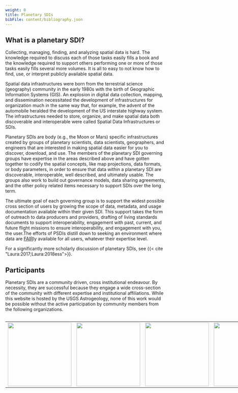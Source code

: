 ```yaml
---
weight: 0
title: Planetary SDIs
bibFile: content/bibliography.json
---
```

## What is a planetary SDI?
Collecting, managing, finding, and analyzing spatial data is hard. The knowledge required to discuss each of those tasks easily fills a book and the knowledge required to support others performing one or more of those tasks easily fills several more volumes. It is all to easy to not know how to find, use, or interpret publicly available spatial data.

Spatial data infrastructures were born from the terrestrial science (geography) community in the early 1980s with the birth of Geographic Information Systems (GIS). An explosion in digital data collection, mapping, and dissemination necessitated the development of infrastructures for organization much in the same way that, for example, the advent of the automobile heralded the development of the US interstate highway system. The infrastructures needed to store, organize, and make spatial data both discoverable and interoperable were called Spatial Data Infrastructures or SDIs.

Planetary SDIs are body (e.g., the Moon or Mars) specific infrastructures created by groups of planetary scientists, data scientists, geographers, and engineers that are interested in making spatial data easier for you to discover, download, and use. The members of the planetary SDI governing groups have expertise in the areas described above and have gotten together to codify the spatial concepts, like map projections, data formats, or body parameters, in order to ensure that data within a planetary SDI are discoverable, interoperable, well described, and ultimately usable. The groups also work to build out governance models, data sharing agreements, and the other policy related items necessary to support SDIs over the long term.

The ultimate goal of each governing group is to support the widest possible cross section of users by growing the scope of data, metadata, and usage documentation available within their given SDI. This support takes the form of outreach to data producers and providers, drafting of living standards documents to support interoperability, engagement with past, current, and future flight missions to ensure interoperability, and engagement with you, the user.The efforts of PSDIs distill down to seeking an environment where data are [FAIR](https://www.go-fair.org/fair-principles/)ly available for all users, whatever their expertise level.

For a significantly more scholarly discussion of planetary SDIs, see {{< cite "Laura:2017;Laura:2018ess">}}.

## Participants
Planetary SDIs are a community driven, cross institutional endeavour. By necessity, they are successful because they engage a wide cross-section of the community with different expertise and institutional affiliations. While this website is hosted by the USGS Astrogeology, none of this work would be possible without the active participation by community members from the following organizations.

<span style="margin:auto; display:table;">
<table>
<tr>
<td><img src="https://www.lpi.usra.edu/publications/newsletters/lpib/new/wp-content/uploads/2017/07/lpi_logo_fullname_002_black.png" width=200/></td>
<td><img src="https://www.nasa.gov/sites/default/files/thumbnails/image/edu_what_is_nasa_emblem.jpg" width=200/></td>
<td><img src="https://www.seti.org/sites/default/files/styles/original/public/2018-05/seti_logo_starfield_560px.jpg?itok=3Gci_Y5-" width=200/></td>
<td><img src="https://d9-wret.s3.us-west-2.amazonaws.com/assets/palladium/production/s3fs-public/styles/medium/public/thumbnails/image/usgs-placeholder_0.png?itok=AO6-JETt" width=200/></td>
</tr>
</table>
</span>